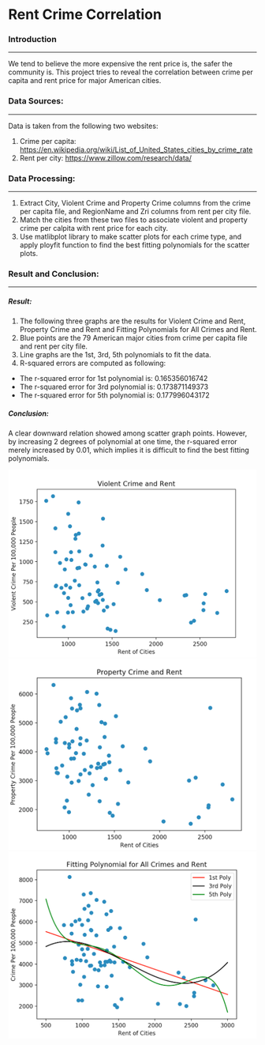 # Rent Crime Correlation

### Introduction
--------
We tend to believe the more expensive the rent price is, the safer the community is. This project tries to reveal the correlation between crime per capita and rent price for major American cities. 

### Data Sources:
--------
Data is taken from the following two websites:
1. Crime per capita: https://en.wikipedia.org/wiki/List_of_United_States_cities_by_crime_rate
2. Rent per city: https://www.zillow.com/research/data/

### Data Processing: 
--------
1. Extract City, Violent Crime and Property Crime columns from the crime per capita file, and RegionName and Zri columns from rent per city file. 
2. Match the cities from these two files to associate violent and property crime per calpita with rent price for each city. 
3. Use matlibplot library to make scatter plots for each crime type, and apply ployfit function to find the best fitting polynomials for the scatter plots. 

### Result and Conclusion:
--------
##### Result:
1. The following three graphs are the results for Violent Crime and Rent, Property Crime and Rent and Fitting Polynomials for All Crimes and Rent. 
2. Blue points are the 79 American major cities from crime per capita file and rent per city file. 
3. Line graphs are the 1st, 3rd, 5th polynomials to fit the data. 
4. R-squared errors are computed as following: 

  * The r-squared error for 1st polynomial is: 0.165356016742
  * The r-squared error for 3rd polynomial is: 0.173871149373
  * The r-squared error for 5th polynomial is: 0.177996043172
  
##### Conclusion:
A clear downward relation showed among scatter graph points. However, by increasing 2 degrees of polynomial at one time, the r-squared error merely increased by 0.01, which implies it is difficult to find the best fitting polynomials. 

![Violent Crime and Rent](https://github.com/IrisGong/RentCrimeCorrelation/blob/master/Violent%20Crime%20AND%20Rent.png)
![Property Crime and Rent](https://github.com/IrisGong/RentCrimeCorrelation/blob/master/Property%20Crime%20AND%20Rent.png)
![Fitting Polynomials for All Crimes and Rent](https://github.com/IrisGong/RentCrimeCorrelation/blob/master/Fitting%20Polynomials%20for%20All%20Crimes%20and%20Rent.png)


